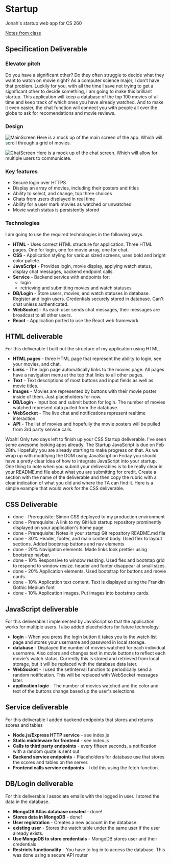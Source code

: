 # Startup
Jonah's startup web app for CS 260

[Notes from class](https://github.com/JonahThurston/startup/blob/main/notes.md)

## Specification Deliverable

### Elevator pitch

Do you have a significant other? Do they often struggle to decide what they want to watch on movie night? As a computer science major, I don't have that problem. Luckily for you, with all the time I save not trying to get a significant other to decide something, I am going to make this brilliant startup. This application will keep a database of the top 100 movies of all time and keep track of which ones you have already watched. And to make it even easier, the chat function will connect you with people all over the globe to ask for recomendations and movie reviews. 

### Design

![MainScreen](https://github.com/JonahThurston/startup/assets/90001804/1dbe2810-b463-4ed1-a188-f56614c6d1fe)
Here is a mock up of the main screen of the app. Which will scroll through a grid of movies.

![ChatScreen](https://github.com/JonahThurston/startup/assets/90001804/54b1d506-7c33-4fe1-a7df-dbd6d365aed6)
Here is a mock up of the chat screen. Which will allow for multiple users to communicate.

### Key features

- Secure login over HTTPS
- Display an array of movies, including their posters and titles
- Ability to select, and change, top three choices
- Chats from users displayed in real time
- Ability for a user mark movies as watched or unwatched
- Movie watch status is persistently stored

### Technologies

I am going to use the required technologies in the following ways.

- **HTML** - Uses correct HTML structure for application. Three HTML pages. One for login, one for movie array, one for chat.
- **CSS** - Application styling for various sized screens, uses bold and bright color pallete.
- **JavaScript** - Provides login, movie display, applying watch status, display chat messages, backend endpoint calls.
- **Service** - Backend service with endpoints for:
  - login
  - retrieving and submitting movies and watch statuses
- **DB/Login** - Store users, movies, and watch statuses in database. Register and login users. Credentials securely stored in database. Can't chat unless authenticated.
- **WebSocket** - As each user sends chat messages, their messages are broadcast to all other users.
- **React** - Application ported to use the React web framework.

## HTML deliverable

For this deliverable I built out the structure of my application using HTML.

- **HTML pages** - three HTML page that represent the ability to login, see your movies, and chat.
- **Links** - The login page automatically links to the movies page. All pages have a navigation menu at the top that links to all other pages.
- **Text** - Text descriptions of most buttons and input fields as well as movie titles.
- **Images** - Movies are represented by buttons with their movie poster inside of them. Just placeholders for now.
- **DB/Login** - Input box and submit button for login. The number of movies watched represent data pulled from the database.
- **WebSocket** - The live chat and notifications represent realtime interaction.
- **API** - The list of movies and hopefully the movie posters will be pulled from 3rd party service calls.

Woah! Only two days left to finish up your CSS Startup deliverable. I've seen some awesome looking apps already. The Startup JavaScript is due on Feb 28th. Hopefully you are already starting to make progress on that. As we wrap up with modifying the DOM using JavaScript on Friday you should have a pretty clear idea of how to integrate JavaScript into your startup.
One thing to note when you submit your deliverables is to be really clear in your README.md file about what you are submitting for credit. Create a section with the name of the deliverable and then copy the rubric with a clear indication of what you did and where the TA can find it. Here is a simple example that would work for the CSS deliverable.

## CSS Deliverable 

- done - Prerequisite: Simon CSS deployed to my production environment
- done - Prerequisite: A link to my GitHub startup repository prominently displayed on your application's home page
- done - Prerequisite: Notes in your startup Git repository README.md file
- done - 30% Header, footer, and main content body. Used flex to layout sections. Added bootstrap buttons and nav elements
- done - 20% Navigation elements. Made links look prettier using bootstrap navbar. 
- done - 10% Responsive to window resizing. Used flex and bootstap grid to respond to window resize. header and footer disappear at small sizes.
- done - 20% Application elements. Used bootstrap for buttons and movie cards.
- done - 10% Application text content. Text is displayed using the Franklin Gothic Medium font
- done - 10% Application images. Put images into bootstrap cards.

## JavaScript deliverable

For this deliverable I implemented by JavaScript so that the application works for multiple users. I also added placeholders for future technology.

- **login** - When you press the login button it takes you to the watch list page and stores your username and password in local storage.
- **database** - Displayed the number of movies watched for each individual username. Also colors and changes text in movie buttons to reflect each movie's watch status. Currently this is stored and retrieved from local storage, but it will be replaced with the database data later.
- **WebSocket** - I used the setInterval function to periodically send a random notification. This will be replaced with WebSocket messages later.
- **application logic** - The number of movies watched and the color and text of the buttons change based up the user's selections.

## Service deliverable

For this deliverable I added backend endpoints that stores and returns scores and tables

- **Node.js/Express HTTP service** - see index.js
- **Static middleware for frontend** - see index.js
- **Calls to third party endpoints** - every fifteen seconds, a notification with a random quote is sent out
- **Backend service endpoints** - Placeholders for database use that stores the scores and tables on the server.
- **Frontend calls service endpoints** - I did this using the fetch function.

## DB/Login deliverable

For this deliverable I associate emails with the logged in user. I stored the data in the database.

- **MongoDB Atlas database created** - done!
- **Stores data in MongoDB** - done!
- **User registration** - Creates a new account in the database.
- **existing user** - Stores the watch table under the same user if the user already exists.
- **Use MongoDB to store credentials** - MongoDB stores user and their credentials
- **Restricts functionality** - You have to log in to access the database. This was done using a secure API router

